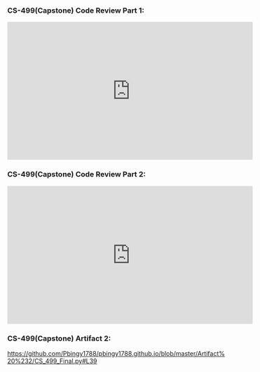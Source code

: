 
### CS-499(Capstone) Code Review Part 1:
<iframe width="560" height="315" src="https://www.youtube.com/embed/k9iogyd2K_I" frameborder="0" allow="accelerometer; autoplay; encrypted-media; gyroscope; picture-in-picture" allowfullscreen></iframe>


### CS-499(Capstone) Code Review Part 2:
<iframe width="560" height="315" src="https://www.youtube.com/embed/_afPZty8hCc" frameborder="0" allow="accelerometer; autoplay; encrypted-media; gyroscope; picture-in-picture" allowfullscreen></iframe>


### CS-499(Capstone) Artifact 2:
https://github.com/Pbingy1788/pbingy1788.github.io/blob/master/Artifact%20%232/CS_499_Final.py#L39
